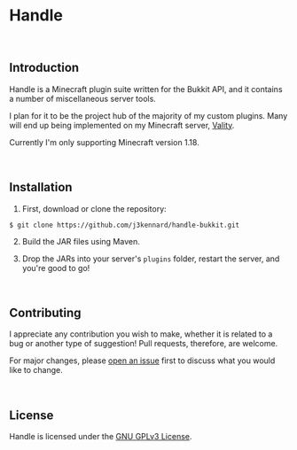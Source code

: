 # Handle

<br>

## Introduction

Handle is a Minecraft plugin suite written for the Bukkit API, and it contains a number of miscellaneous server tools.

I plan for it to be the project hub of the majority of my custom plugins. Many will end up being implemented on my Minecraft server, [Vality](https://playvality.com).

Currently I'm only supporting Minecraft version 1.18.

<br>

## Installation

1. First, download or clone the repository:

```
$ git clone https://github.com/j3kennard/handle-bukkit.git
```

2. Build the JAR files using Maven.

3. Drop the JARs into your server's `plugins` folder, restart the server, and you're good to go!

<br>

## Contributing

I appreciate any contribution you wish to make, whether it is related to a bug or another type of suggestion! Pull requests, therefore, are welcome.

For major changes, please [open an issue](https://github.com/j3kennard/handle-bukkit/issues/new) first to discuss what you would like to change.

<br>

## License

Handle is licensed under the [GNU GPLv3 License](https://choosealicense.com/licenses/gpl-3.0).
